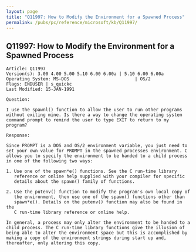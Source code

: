 ```yaml
---
layout: page
title: "Q11997: How to Modify the Environment for a Spawned Process"
permalink: /pubs/pc/reference/microsoft/kb/Q11997/
---
```


## Q11997: How to Modify the Environment for a Spawned Process

	Article: Q11997
	Version(s): 3.00 4.00 5.00 5.10 6.00 6.00a | 5.10 6.00 6.00a
	Operating System: MS-DOS                         | OS/2
	Flags: ENDUSER | s_quickc
	Last Modified: 15-JAN-1991
	
	Question:
	
	I use the spawnl() function to allow the user to run other programs
	without exiting mine. Is there a way to change the operating system
	command prompt to remind the user to type EXIT to return to my
	program?
	
	Response:
	
	Since PROMPT is a DOS and OS/2 environment variable, you just need to
	set your own value for PROMPT in the spawned processes environment. C
	allows you to specify the environment to be handed to a child process
	in one of the following two ways:
	
	1. Use one of the spawn*e() functions. See the C run-time library
	   reference or online help supplied with your compiler for specific
	   details about the spawn() family of functions.
	
	2. Use the putenv() function to modify the program's own local copy of
	   the environment, then use one of the spawn() functions other than
	   spawn*e(). Details on the putenv() function may also be found in the
	   C run-time library reference or online help.
	
	In general, a process may only alter the environment to be handed to a
	child process. The C run-time library functions give the illusion of
	being able to alter the environment space but this is accomplished by
	making a copy of the environment strings during start up and,
	thereafter, only altering this copy.
